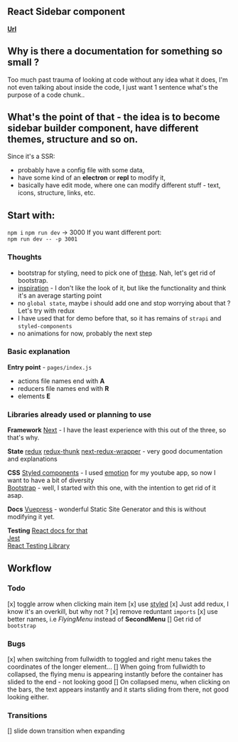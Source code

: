 ## React Sidebar component

__[Url](https://clever-panini-561ffa.netlify.app/sidebar)__

## Why is there a documentation for something so small ?
Too much past trauma of looking at code without any idea what it does, I'm not even talking about inside the code, I just want 1 sentence what's the purpose of a code chunk..

## What's the point of that - the idea is to become sidebar builder component, have different themes, structure and so on.  
Since it's a SSR: 
- probably have a config file with some data, 
- have some kind of an __electron__ or __repl__ to modify it, 
- basically have edit mode, where one can modify different stuff - text, icons, structure, links, etc.

## Start with:
`npm i`
`npm run dev` -> 3000
If you want different port:  
`npm run dev -- -p 3001` 

### Thoughts
- bootstrap for styling, need to pick one of [these](https://bootswatch.com/minty/). Nah, let's get rid of bootstrap.
- [inspiration](https://bootsnipp.com/snippets/kl2OQ) - I don't like the look of it, but like the functionality and think it's an average starting point
- no `global state`, maybe i should add one and stop worrying about that ?
Let's try with redux
- I have used that for demo before that, so it has remains of `strapi` and `styled-components`
- no animations for now, probably the next step

### Basic explanation
__Entry point__ - `pages/index.js`  
- actions file names end with __A__
- reducers file names end with __R__
- elements __E__

### Libraries already used or planning to use

__Framework__
[Next](https://nextjs.org/) - I have the least experience with this out of the three, so that's why.

__State__
[redux](https://redux.js.org/)
[redux-thunk](https://github.com/reduxjs/redux-thunk)
[next-redux-wrapper](https://github.com/kirill-konshin/next-redux-wrapper) - very good documentation and explanations 

__CSS__
[Styled components](https://styled-components.com/) - I used [emotion](https://emotion.sh/docs/introduction) for my youtube app, so now I want to have a bit of diversity  
[Bootstrap](https://getbootstrap.com/docs/4.5/getting-started/introduction/) - well, I started with this one, with the intention to get rid of it asap.  

__Docs__
[Vuepress](https://vuepress.vuejs.org/) - wonderful Static Site Generator and this is without modifying it yet.  

__Testing__ [React docs for that](https://reactjs.org/docs/testing.html#tools)  
[Jest](https://jestjs.io/)   
[React Testing Library](https://testing-library.com/docs/react-testing-library/intro)  

## Workflow

### Todo
[x] toggle arrow when clicking main item 
[x] use [styled](https://styled-components.com/)
[x] Just add redux, I know it's an overkill, but why not ?
[x] remove reduntant `imports`
[x] use better names, i.e _FlyingMenu_ instead of __SecondMenu__
[] Get rid of `bootstrap` 

### Bugs
[x] when switching from fullwidth to toggled and right menu takes the coordinates of the longer element...
[] When going from fullwidth to collapsed, the flying menu is appearing instantly before the container has slided to the end - not looking good
[] On collapsed menu, when clicking on the bars, the text appears instantly and it starts sliding from there, not good looking either.

### Transitions
[] slide down transition when expanding
